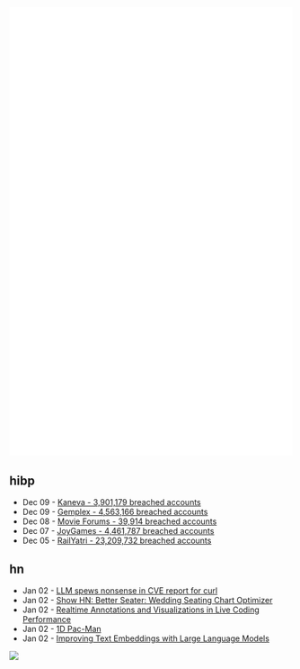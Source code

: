 ![Metrics](https://raw.githubusercontent.com/phixion/phixion/master/metrics.svg)

## hibp

<!--
for https://github.com/phixion/phixion/blob/main/.github/workflows/feeds.yml
-->
<!--START_SECTION:haveibeenpwnd-->
- Dec 09 - [Kaneva - 3,901,179 breached accounts](https://haveibeenpwned.com/PwnedWebsites#Kaneva)
- Dec 09 - [Gemplex - 4,563,166 breached accounts](https://haveibeenpwned.com/PwnedWebsites#Gemplex)
- Dec 08 - [Movie Forums - 39,914 breached accounts](https://haveibeenpwned.com/PwnedWebsites#MovieForums)
- Dec 07 - [JoyGames - 4,461,787 breached accounts](https://haveibeenpwned.com/PwnedWebsites#JoyGames)
- Dec 05 - [RailYatri - 23,209,732 breached accounts](https://haveibeenpwned.com/PwnedWebsites#RailYatri)
<!--END_SECTION:haveibeenpwnd-->

## hn

<!--
for https://github.com/phixion/phixion/blob/main/.github/workflows/feeds.yml
-->
<!--START_SECTION:hn-->
- Jan 02 - [LLM spews nonsense in CVE report for curl](https://hackerone.com/reports/2298307)
- Jan 02 - [Show HN: Better Seater: Wedding Seating Chart Optimizer](https://seater.steam-oven.net/)
- Jan 02 - [Realtime Annotations and Visualizations in Live Coding Performance](https://charlieroberts.github.io/annotationsAndVisualizations/)
- Jan 02 - [1D Pac-Man](https://abagames.github.io/crisp-game-lib-11-games/?pakupaku)
- Jan 02 - [Improving Text Embeddings with Large Language Models](https://arxiv.org/abs/2401.00368)
<!--END_SECTION:hn-->

<!--
for https://yhype.me
-->
![](https://hit.yhype.me/github/profile?user_id=13013670)
